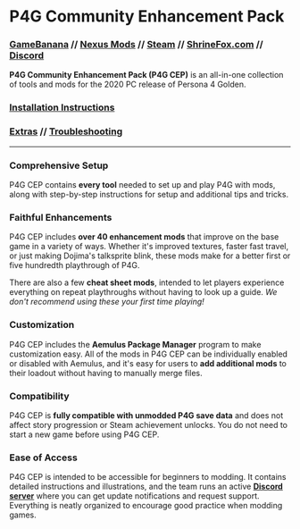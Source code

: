 ﻿
# P4G Community Enhancement Pack
### [GameBanana](https://gamebanana.com/gamefiles/12882) // [Nexus Mods](https://www.nexusmods.com/persona4golden/mods/11?tab=files) // [Steam](https://steamcommunity.com/sharedfiles/filedetails/?id=2234676152) // [ShrineFox.com](https://shrinefox.com/forum/viewtopic.php?f=19&t=847) // [Discord](https://discord.gg/aZkkqnw)

**P4G Community Enhancement Pack (P4G CEP)** is an all-in-one collection of tools and mods for the 2020 PC release of Persona 4 Golden.

### [Installation Instructions](docs/02_getting_started.md)
### [Extras](docs/extras.md) // [Troubleshooting](docs/troubleshooting.md)

---

### Comprehensive Setup
P4G CEP contains **every tool** needed to set up and play P4G with mods, along with step-by-step instructions for setup and additional tips and tricks.

### Faithful Enhancements
P4G CEP includes **over 40 enhancement mods** that improve on the base game in a variety of ways. Whether it's improved textures, faster fast travel, or just making Dojima's talksprite blink, these mods make for a better first or five hundredth playthrough of P4G.

There are also a few **cheat sheet mods**, intended to let players experience everything on repeat playthroughs without having to look up a guide. *We don't recommend using these your first time playing!*

### Customization
P4G CEP includes the **Aemulus Package Manager** program to make customization easy. All of the mods in P4G CEP can be individually enabled or disabled with Aemulus, and it's easy for users to **add additional mods** to their loadout without having to manually merge files.

### Compatibility
P4G CEP is **fully compatible with unmodded P4G save data** and does not affect story progression or Steam achievement unlocks. You do not need to start a new game before using P4G CEP.

### Ease of Access
P4G CEP is intended to be accessible for beginners to modding. It contains detailed instructions and illustrations, and the team runs an active **[Discord server](https://discord.gg/aZkkqnw)** where you can get update notifications and request support. Everything is neatly organized to encourage good practice when modding games.
